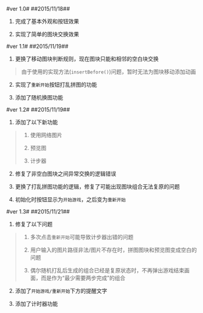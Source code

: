 #ver 1.0#
##2015/11/18##
1. 完成了基本外观和按钮效果

2. 实现了简单的图块交换效果

#ver 1.1#
##2015/11/19##
1. 更换了移动图块判断规则，现在图块只能和相邻的空白块交换

 > 由于使用的实现方法(`insertBefore()`)问题，暂时无法为图块移动添加动画

2. 实现了`重新开始`按钮打乱拼图的功能

3. 添加了随机换图功能

#ver 1.2#
##2015/11/19##
1. 添加了以下新功能

 > 1. 使用网络图片
 >
 > 2. 预览图
 >
 > 3. 计步器

2. 修复了非空白图块之间异常交换的逻辑错误

3. 更换了打乱拼图功能的逻辑，修复了可能出现图块组合无法复原的问题

4. 初始化时按钮显示为`开始游戏`，之后变为`重新开始`

#ver 1.3#
##2015/11/21##
1. 修复了以下问题

 > 1. 多次点击`重新开始`可能导致计步器出错的问题
 > 
 > 2. 用户输入的图片路径非法/图片不存在时，拼图图块和预览图变成空白的问题
 > 
 > 3. 偶尔随机打乱后生成的组合已经是复原状态时，不再弹出游戏结束画面，而是作为“最少需要两步完成”的组合

2. 添加了`开始游戏/重新开始`下方的提醒文字

3. 添加了计时器功能
